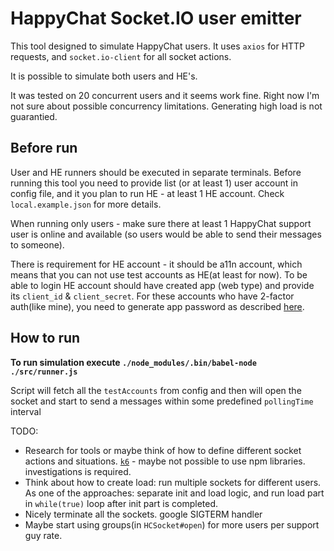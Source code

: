 # HappyChat Socket.IO user emitter

This tool designed to simulate HappyChat users. It uses `axios` for HTTP requests, and `socket.io-client` for all socket actions.

It is possible to simulate both users and HE's. 

It was tested on 20 concurrent users and it seems work fine. Right now I'm not sure about possible concurrency limitations. Generating high load is not guarantied.

## Before run

User and HE runners should be executed in separate terminals. Before running this tool you need to provide list (or at least 1) user account in config file, and it you plan to run HE - at least 1 HE account. Check `local.example.json` for more details.

When running only users - make sure there at least 1 HappyChat support user is online and available (so users would be able to send their messages to someone).

There is requirement for HE account - it should be a11n account, which means that you can not use test accounts as HE(at least for now). To be able to login HE account should have created app (web type) and provide its `client_id` & `client_secret`. For these accounts who have 2-factor auth(like mine), you need to generate app password as described [here](http://en.support.wordpress.com/security/two-step-authentication/).

## How to run

**To run simulation execute `./node_modules/.bin/babel-node ./src/runner.js`**

Script will fetch all the `testAccounts` from config and then will open the socket and start to send a messages within some predefined `pollingTime` interval

TODO:

- Research for tools or maybe think of how to define different socket actions and situations. [`k6`](https://github.com/loadimpact/k6) - maybe not possible to use npm libraries. investigations is required.
- Think about how to create load: run multiple sockets for different users. As one of the approaches: separate init and load logic, and run load part in `while(true)` loop after init part is completed.
- Nicely terminate all the sockets. google SIGTERM handler
- Maybe start using groups(in `HCSocket#open`) for more users per support guy rate.
